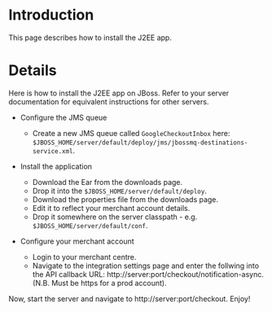 # Introduction #

This page describes how to install the J2EE app.


# Details #

Here is how to install the J2EE app on JBoss.  Refer to your server documentation for equivalent instructions for other servers.

  * Configure the JMS queue
    * Create a new JMS queue called `GoogleCheckoutInbox` here: `$JBOSS_HOME/server/default/deploy/jms/jbossmq-destinations-service.xml`.

  * Install the application
    * Download the Ear from the downloads page.
    * Drop it into the `$JBOSS_HOME/server/default/deploy`.
    * Download the properties file from the downloads page.
    * Edit it to reflect your merchant account details.
    * Drop it somewhere on the server classpath - e.g. `$JBOSS_HOME/server/default/conf`.
  * Configure your merchant account
    * Login to your merchant centre.
    * Navigate to the integration settings page and enter the follwing into the API callback URL: http://server:port/checkout/notification-async.  (N.B. Must be https for a prod account).

Now, start the server and navigate to http://server:port/checkout.  Enjoy!